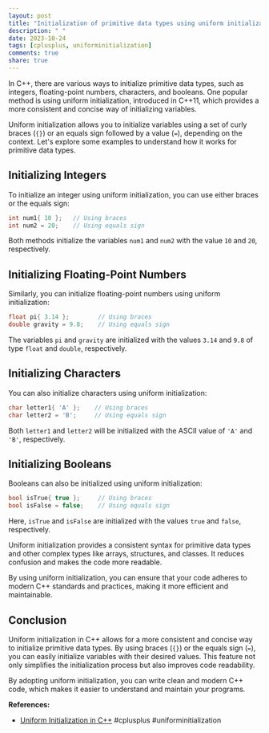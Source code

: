 ```yaml
---
layout: post
title: "Initialization of primitive data types using uniform initialization in C++"
description: " "
date: 2023-10-24
tags: [cplusplus, uniforminitialization]
comments: true
share: true
---
```


In C++, there are various ways to initialize primitive data types, such as integers, floating-point numbers, characters, and booleans. One popular method is using uniform initialization, introduced in C++11, which provides a more consistent and concise way of initializing variables.

Uniform initialization allows you to initialize variables using a set of curly braces (`{}`) or an equals sign followed by a value (`=`), depending on the context. Let's explore some examples to understand how it works for primitive data types.

## Initializing Integers

To initialize an integer using uniform initialization, you can use either braces or the equals sign:

```cpp
int num1{ 10 };   // Using braces
int num2 = 20;    // Using equals sign
```

Both methods initialize the variables `num1` and `num2` with the value `10` and `20`, respectively.

## Initializing Floating-Point Numbers

Similarly, you can initialize floating-point numbers using uniform initialization:

```cpp
float pi{ 3.14 };        // Using braces
double gravity = 9.8;    // Using equals sign
```

The variables `pi` and `gravity` are initialized with the values `3.14` and `9.8` of type `float` and `double`, respectively.

## Initializing Characters

You can also initialize characters using uniform initialization:

```cpp
char letter1{ 'A' };    // Using braces
char letter2 = 'B';     // Using equals sign
```

Both `letter1` and `letter2` will be initialized with the ASCII value of `'A'` and `'B'`, respectively.

## Initializing Booleans

Booleans can also be initialized using uniform initialization:

```cpp
bool isTrue{ true };     // Using braces
bool isFalse = false;    // Using equals sign
```

Here, `isTrue` and `isFalse` are initialized with the values `true` and `false`, respectively.

Uniform initialization provides a consistent syntax for primitive data types and other complex types like arrays, structures, and classes. It reduces confusion and makes the code more readable.

By using uniform initialization, you can ensure that your code adheres to modern C++ standards and practices, making it more efficient and maintainable.

## Conclusion

Uniform initialization in C++ allows for a more consistent and concise way to initialize primitive data types. By using braces (`{}`) or the equals sign (`=`), you can easily initialize variables with their desired values. This feature not only simplifies the initialization process but also improves code readability.

By adopting uniform initialization, you can write clean and modern C++ code, which makes it easier to understand and maintain your programs.

**References:**
- [Uniform Initialization in C++](https://en.cppreference.com/w/cpp/language/initializer_list) #cplusplus #uniforminitialization